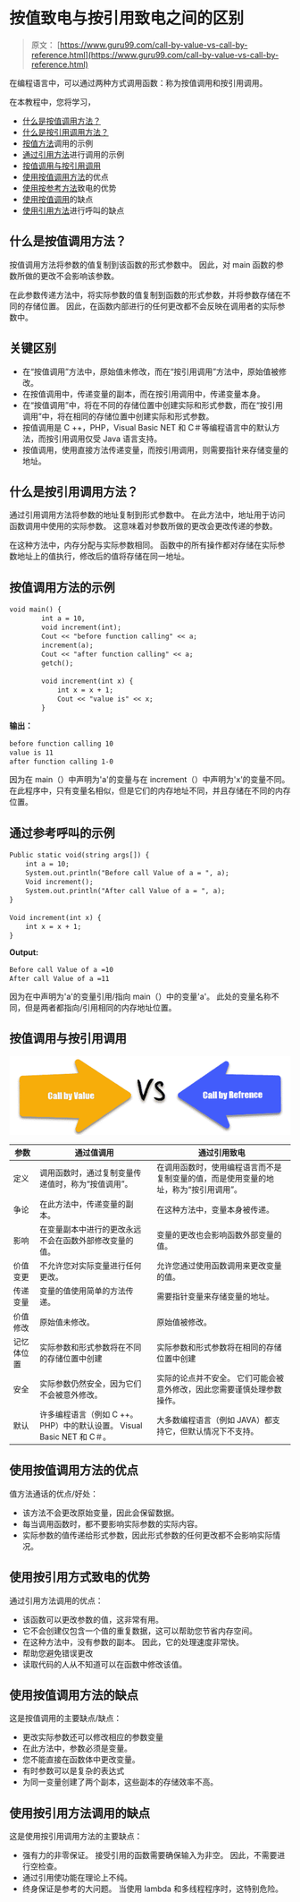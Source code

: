 # 按值致电与按引用致电之间的区别

> 原文： [https://www.guru99.com/call-by-value-vs-call-by-reference.html](https://www.guru99.com/call-by-value-vs-call-by-reference.html)

在编程语言中，可以通过两种方式调用函数：称为按值调用和按引用调用。

在本教程中，您将学习，

*   [什么是按值调用方法？](#1)
*   [什么是按引用调用方法？](#2)
*   [按值方法](#3)调用的示例
*   [通过引用方法](#4)进行调用的示例
*   [按值调用与按引用调用](#5)
*   [使用按值调用方法](#6)的优点
*   [使用按参考方法](#7)致电的优势
*   [使用按值调用](#8)的缺点
*   [使用引用方法](#9)进行呼叫的缺点

## 什么是按值调用方法？

按值调用方法将参数的值复制到该函数的形式参数中。 因此，对 main 函数的参数所做的更改不会影响该参数。

在此参数传递方法中，将实际参数的值复制到函数的形式参数，并将参数存储在不同的存储位置。 因此，在函数内部进行的任何更改都不会反映在调用者的实际参数中。

## 关键区别

*   在“按值调用”方法中，原始值未修改，而在“按引用调用”方法中，原始值被修改。
*   在按值调用中，传递变量的副本，而在按引用调用中，传递变量本身。
*   在“按值调用”中，将在不同的存储位置中创建实际和形式参数，而在“按引用调用”中，将在相同的存储位置中创建实际和形式参数。
*   按值调用是 C ++，PHP，Visual Basic NET 和 C＃等编程语言中的默认方法，而按引用调用仅受 Java 语言支持。
*   按值调用，使用直接方法传递变量，而按引用调用，则需要指针来存储变量的地址。

## 什么是按引用调用方法？

通过引用调用方法将参数的地址复制到形式参数中。 在此方法中，地址用于访问函数调用中使用的实际参数。 这意味着对参数所做的更改会更改传递的参数。

在这种方法中，内存分配与实际参数相同。 函数中的所有操作都对存储在实际参数地址上的值执行，修改后的值将存储在同一地址。

## 按值调用方法的示例

```
void main() {
        int a = 10,
        void increment(int);
        Cout << "before function calling" << a;
        increment(a);
        Cout << "after function calling" << a;
        getch();

        void increment(int x) {
            int x = x + 1;
            Cout << "value is" << x;
        }

```

**输出：**

```
before function calling 10
value is 11
after function calling 1-0

```

因为在 main（）中声明为'a'的变量与在 increment（）中声明为'x'的变量不同。 在此程序中，只有变量名相似，但是它们的内存地址不同，并且存储在不同的内存位置。

## 通过参考呼叫的示例

```
Public static void(string args[]) {
    int a = 10;
    System.out.println("Before call Value of a = ", a);
    Void increment();
    System.out.println("After call Value of a = ", a);
}

Void increment(int x) {
    int x = x + 1;
}

```

**Output:**

```
Before call Value of a =10
After call Value of a =11

```

因为在中声明为'a'的变量引用/指向 main（）中的变量'a'。 此处的变量名称不同，但是两者都指向/引用相同的内存地址位置。

## 按值调用与按引用调用

![](img/1f3665a3cb836943d06da843a915cdfc.png)

| **参数** | **通过值调用** | **通过引用致电** |
| --- | --- | --- |
| 定义 | 调用函数时，通过复制变量传递值时，称为“按值调用”。 | 在调用函数时，使用编程语言而不是复制变量的值，而是使用变量的地址，称为“按引用调用”。 |
| 争论 | 在此方法中，传递变量的副本。 | 在这种方法中，变量本身被传递。 |
| 影响 | 在变量副本中进行的更改永远不会在函数外部修改变量的值。 | 变量的更改也会影响函数外部变量的值。 |
| 价值变更 | 不允许您对实际变量进行任何更改。 | 允许您通过使用函数调用来更改变量的值。 |
| 传递变量 | 变量的值使用简单的方法传递。 | 需要指针变量来存储变量的地址。 |
| 价值修改 | 原始值未修改。 | 原始值被修改。 |
| 记忆体位置 | 实际参数和形式参数将在不同的存储位置中创建 | 实际参数和形式参数将在相同的存储位置中创建 |
| 安全 | 实际参数仍然安全，因为它们不会被意外修改。 | 实际的论点并不安全。 它们可能会被意外修改，因此您需要谨慎处理参数操作。 |
| 默认 | 许多编程语言（例如 C ++。PHP）中的默认设置。 Visual Basic NET 和 C＃。 | 大多数编程语言（例如 JAVA）都支持它，但默认情况下不支持。 |

## 使用按值调用方法的优点

值方法通话的优点/好处：

*   该方法不会更改原始变量，因此会保留数据。
*   每当调用函数时，都不要影响实际参数的实际内容。
*   实际参数的值传递给形式参数，因此形式参数的任何更改都不会影响实际情况。

## 使用按引用方式致电的优势

通过引用方法调用的优点：

*   该函数可以更改参数的值，这非常有用。
*   它不会创建仅包含一个值的重复数据，这可以帮助您节省内存空间。
*   在这种方法中，没有参数的副本。 因此，它的处理速度非常快。
*   帮助您避免错误更改
*   读取代码的人从不知道可以在函数中修改该值。

## 使用按值调用方法的缺点

这是按值调用的主要缺点/缺点：

*   更改实际参数还可以修改相应的参数变量
*   在此方法中，参数必须是变量。
*   您不能直接在函数体中更改变量。
*   有时参数可以是复杂的表达式
*   为同一变量创建了两个副本，这些副本的存储效率不高。

## 使用按引用方法调用的缺点

这是使用按引用调用方法的主要缺点：

*   强有力的非零保证。 接受引用的函数需要确保输入为非空。 因此，不需要进行空检查。
*   通过引用使功能在理论上不纯。
*   终身保证是参考的大问题。 当使用 lambda 和多线程程序时，这特别危险。